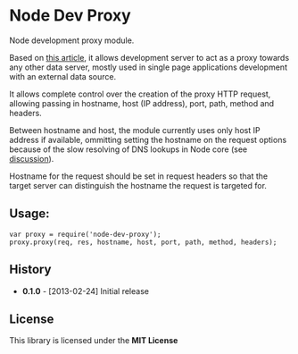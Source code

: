 # Node Dev Proxy

Node development proxy module.

Based on [this article](http://www.catonmat.net/http-proxy-in-nodejs/),
it allows development server to act as a proxy towards any other data
server, mostly used in single page applications development with an
external data source.

It allows complete control over the creation of the proxy HTTP request,
allowing passing in hostname, host (IP address), port, path, method
and headers.

Between hostname and host, the module currently uses only host IP address
if available, ommitting setting the hostname on the request options because
of the slow resolving of DNS lookups in Node core
(see [discussion](https://github.com/nodejitsu/node-http-proxy/issues/314)).

Hostname for the request should be set in request headers so that the target
server can distinguish the hostname the request is targeted for.


## Usage:

    var proxy = require('node-dev-proxy');
    proxy.proxy(req, res, hostname, host, port, path, method, headers);


## History

  * **0.1.0** - [2013-02-24] Initial release

## License

This library is licensed under the **MIT License**
